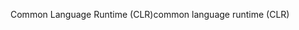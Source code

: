 <span data-ttu-id="3b7d7-101">Common Language Runtime (CLR)</span><span class="sxs-lookup"><span data-stu-id="3b7d7-101">common language runtime (CLR)</span></span>